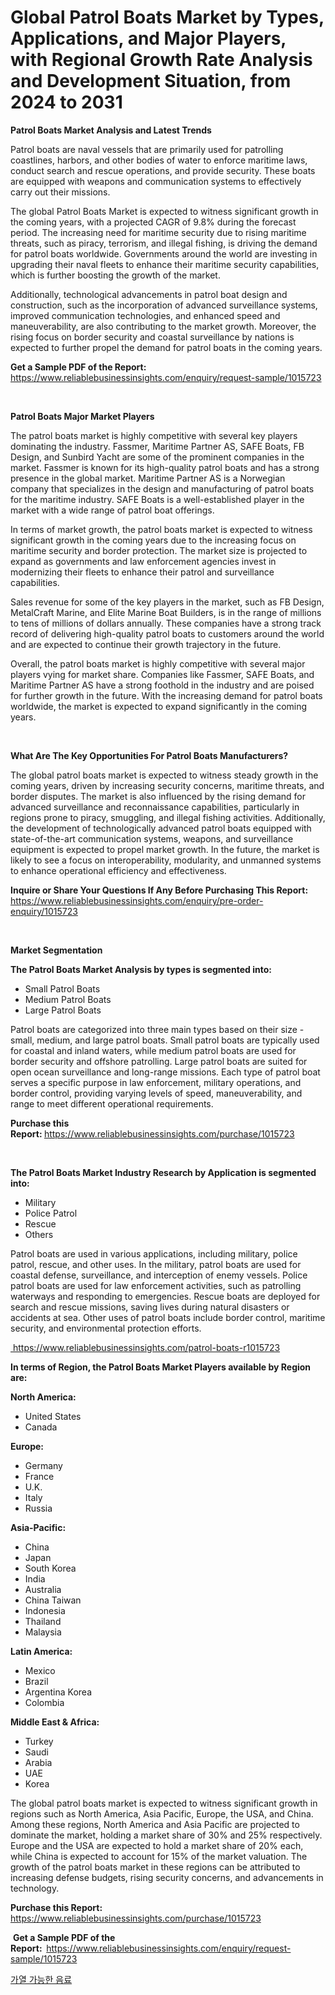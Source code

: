 <p><h1>Global Patrol Boats Market by Types, Applications, and Major Players, with Regional Growth Rate Analysis and Development Situation, from 2024 to 2031</h1></p><p><strong>Patrol Boats Market Analysis and Latest Trends</strong></p>
<p><p>Patrol boats are naval vessels that are primarily used for patrolling coastlines, harbors, and other bodies of water to enforce maritime laws, conduct search and rescue operations, and provide security. These boats are equipped with weapons and communication systems to effectively carry out their missions. </p><p>The global Patrol Boats Market is expected to witness significant growth in the coming years, with a projected CAGR of 9.8% during the forecast period. The increasing need for maritime security due to rising maritime threats, such as piracy, terrorism, and illegal fishing, is driving the demand for patrol boats worldwide. Governments around the world are investing in upgrading their naval fleets to enhance their maritime security capabilities, which is further boosting the growth of the market.</p><p>Additionally, technological advancements in patrol boat design and construction, such as the incorporation of advanced surveillance systems, improved communication technologies, and enhanced speed and maneuverability, are also contributing to the market growth. Moreover, the rising focus on border security and coastal surveillance by nations is expected to further propel the demand for patrol boats in the coming years.</p></p>
<p><strong>Get a Sample PDF of the Report:&nbsp;</strong> <a href="https://www.reliablebusinessinsights.com/enquiry/request-sample/1015723">https://www.reliablebusinessinsights.com/enquiry/request-sample/1015723</a></p>
<p>&nbsp;</p>
<p><strong>Patrol Boats Major Market Players</strong></p>
<p><p>The patrol boats market is highly competitive with several key players dominating the industry. Fassmer, Maritime Partner AS, SAFE Boats, FB Design, and Sunbird Yacht are some of the prominent companies in the market. Fassmer is known for its high-quality patrol boats and has a strong presence in the global market. Maritime Partner AS is a Norwegian company that specializes in the design and manufacturing of patrol boats for the maritime industry. SAFE Boats is a well-established player in the market with a wide range of patrol boat offerings.</p><p>In terms of market growth, the patrol boats market is expected to witness significant growth in the coming years due to the increasing focus on maritime security and border protection. The market size is projected to expand as governments and law enforcement agencies invest in modernizing their fleets to enhance their patrol and surveillance capabilities.</p><p>Sales revenue for some of the key players in the market, such as FB Design, MetalCraft Marine, and Elite Marine Boat Builders, is in the range of millions to tens of millions of dollars annually. These companies have a strong track record of delivering high-quality patrol boats to customers around the world and are expected to continue their growth trajectory in the future.</p><p>Overall, the patrol boats market is highly competitive with several major players vying for market share. Companies like Fassmer, SAFE Boats, and Maritime Partner AS have a strong foothold in the industry and are poised for further growth in the future. With the increasing demand for patrol boats worldwide, the market is expected to expand significantly in the coming years.</p></p>
<p>&nbsp;</p>
<p><strong>What Are The Key Opportunities For Patrol Boats Manufacturers?</strong></p>
<p><p>The global patrol boats market is expected to witness steady growth in the coming years, driven by increasing security concerns, maritime threats, and border disputes. The market is also influenced by the rising demand for advanced surveillance and reconnaissance capabilities, particularly in regions prone to piracy, smuggling, and illegal fishing activities. Additionally, the development of technologically advanced patrol boats equipped with state-of-the-art communication systems, weapons, and surveillance equipment is expected to propel market growth. In the future, the market is likely to see a focus on interoperability, modularity, and unmanned systems to enhance operational efficiency and effectiveness.</p></p>
<p><strong>Inquire or Share Your Questions If Any Before Purchasing This Report:</strong> <a href="https://www.reliablebusinessinsights.com/enquiry/pre-order-enquiry/1015723">https://www.reliablebusinessinsights.com/enquiry/pre-order-enquiry/1015723</a></p>
<p>&nbsp;</p>
<p><strong>Market Segmentation</strong></p>
<p><strong>The Patrol Boats Market Analysis by types is segmented into:</strong></p>
<p><ul><li>Small Patrol Boats</li><li>Medium Patrol Boats</li><li>Large Patrol Boats</li></ul></p>
<p><p>Patrol boats are categorized into three main types based on their size - small, medium, and large patrol boats. Small patrol boats are typically used for coastal and inland waters, while medium patrol boats are used for border security and offshore patrolling. Large patrol boats are suited for open ocean surveillance and long-range missions. Each type of patrol boat serves a specific purpose in law enforcement, military operations, and border control, providing varying levels of speed, maneuverability, and range to meet different operational requirements.</p></p>
<p><strong>Purchase this Report:&nbsp;</strong><a href="https://www.reliablebusinessinsights.com/purchase/1015723">https://www.reliablebusinessinsights.com/purchase/1015723</a></p>
<p>&nbsp;</p>
<p><strong>The Patrol Boats Market Industry Research by Application is segmented into:</strong></p>
<p><ul><li>Military</li><li>Police Patrol</li><li>Rescue</li><li>Others</li></ul></p>
<p><p>Patrol boats are used in various applications, including military, police patrol, rescue, and other uses. In the military, patrol boats are used for coastal defense, surveillance, and interception of enemy vessels. Police patrol boats are used for law enforcement activities, such as patrolling waterways and responding to emergencies. Rescue boats are deployed for search and rescue missions, saving lives during natural disasters or accidents at sea. Other uses of patrol boats include border control, maritime security, and environmental protection efforts.</p></p>
<p><a href="https://www.reliablebusinessinsights.com/patrol-boats-r1015723">&nbsp;https://www.reliablebusinessinsights.com/patrol-boats-r1015723</a></p>
<p><strong>In terms of Region, the Patrol Boats Market Players available by Region are:</strong></p>
<p>
    <p> <strong> North America: </strong>
        <ul>
            <li>United States</li>
            <li>Canada</li>
        </ul>
        </p> 
    <p> <strong> Europe: </strong>
        <ul>
            <li>Germany</li>
            <li>France</li>
            <li>U.K.</li>
            <li>Italy</li>
            <li>Russia</li>
        </ul>
        </p> 
    <p> <strong> Asia-Pacific: </strong>
        <ul>
            <li>China</li>
            <li>Japan</li>
            <li>South Korea</li>
            <li>India</li>
            <li>Australia</li>
            <li>China Taiwan</li>
            <li>Indonesia</li>
            <li>Thailand</li>
            <li>Malaysia</li>
        </ul>
        </p> 
    <p> <strong> Latin America: </strong>
        <ul>
            <li>Mexico</li>
            <li>Brazil</li>
            <li>Argentina Korea</li>
            <li>Colombia</li>
        </ul>
        </p> 
    <p> <strong> Middle East & Africa: </strong>
        <ul>
            <li>Turkey</li>
            <li>Saudi</li>
            <li>Arabia</li>
            <li>UAE</li>
            <li>Korea</li>
        </ul>
    </p>
    </p>
<p><p>The global patrol boats market is expected to witness significant growth in regions such as North America, Asia Pacific, Europe, the USA, and China. Among these regions, North America and Asia Pacific are projected to dominate the market, holding a market share of 30% and 25% respectively. Europe and the USA are expected to hold a market share of 20% each, while China is expected to account for 15% of the market valuation. The growth of the patrol boats market in these regions can be attributed to increasing defense budgets, rising security concerns, and advancements in technology.</p></p>
<p><strong>Purchase this Report: </strong><a href="https://www.reliablebusinessinsights.com/purchase/1015723">https://www.reliablebusinessinsights.com/purchase/1015723</a></p>
<p>&nbsp;<strong>Get a Sample PDF of the Report:&nbsp;&nbsp;</strong><a href="https://www.reliablebusinessinsights.com/enquiry/request-sample/1015723">https://www.reliablebusinessinsights.com/enquiry/request-sample/1015723</a></p>
<p><strong></strong></p>
<p><p><a href="https://github.com/tukangkrupk/Market-Research-Report-List-1/blob/main/3658681171082.md">가열 가능한 음료</a></p></p>